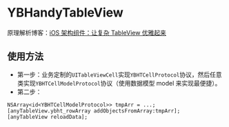 # YBHandyTableView

原理解析博客：[iOS 架构组件：让复杂 TableView 优雅起来](https://www.jianshu.com/p/7db73489ad99)

## 使用方法

- 第一步：业务定制的`UITableViewCell`实现`YBHTCellProtocol`协议，然后任意类实现`YBHTCellModelProtocol`协议（使用数据模型 model 来实现最便捷）。
- 第二步：
```
NSArray<id<YBHTCellModelProtocol>> tmpArr = ...;
[anyTableView.ybht_rowArray addObjectsFromArray:tmpArr];
[anyTableView reloadData];
```

